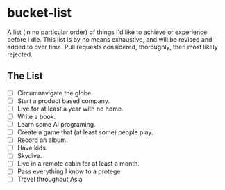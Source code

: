 bucket-list
===========

A list (in no particular order) of things I'd like to achieve or experience before I die. This list is by no means exhaustive, and will be revised and added to over time. Pull requests considered, thoroughly, then most likely rejected.

## The List

- [ ] Circumnavigate the globe.
- [ ] Start a product based company.
- [ ] Live for at least a year with no home.
- [ ] Write a book.
- [ ] Learn some AI programing.
- [ ] Create a game that (at least some) people play.
- [ ] Record an album.
- [ ] Have kids.
- [ ] Skydive.
- [ ] Live in a remote cabin for at least a month.
- [ ] Pass everything I know to a protege
- [ ] Travel throughout Asia
